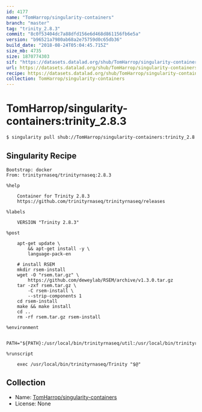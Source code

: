 ```yaml
---
id: 4177
name: "TomHarrop/singularity-containers"
branch: "master"
tag: "trinity_2.8.3"
commit: "8c0f53404dc7a88dfd156e6d468d861156fb6e5a"
version: "b96521a7980ab68a2e75759d0c65db36"
build_date: "2018-08-24T05:04:45.715Z"
size_mb: 4735
size: 1870774303
sif: "https://datasets.datalad.org/shub/TomHarrop/singularity-containers/trinity_2.8.3/2018-08-24-8c0f5340-b96521a7/b96521a7980ab68a2e75759d0c65db36.simg"
url: https://datasets.datalad.org/shub/TomHarrop/singularity-containers/trinity_2.8.3/2018-08-24-8c0f5340-b96521a7/
recipe: https://datasets.datalad.org/shub/TomHarrop/singularity-containers/trinity_2.8.3/2018-08-24-8c0f5340-b96521a7/Singularity
collection: TomHarrop/singularity-containers
---
```


# TomHarrop/singularity-containers:trinity_2.8.3

```bash
$ singularity pull shub://TomHarrop/singularity-containers:trinity_2.8.3
```

## Singularity Recipe

```singularity
Bootstrap: docker
From: trinityrnaseq/trinityrnaseq:2.8.3

%help

    Container for Trinity 2.8.3
    https://github.com/trinityrnaseq/trinityrnaseq/releases

%labels

    VERSION "Trinity 2.8.3"

%post
    
    apt-get update \
        && apt-get install -y \
        language-pack-en

    # install RSEM
    mkdir rsem-install
    wget -O "rsem.tar.gz" \
        https://github.com/deweylab/RSEM/archive/v1.3.0.tar.gz
    tar -zxf rsem.tar.gz \
        -C rsem-install \
        --strip-components 1
    cd rsem-install
    make && make install
    cd ..
    rm -rf rsem.tar.gz rsem-install

%environment

    PATH="${PATH}:/usr/local/bin/trinityrnaseq/util:/usr/local/bin/trinityrnaseq/util/support_scripts:/usr/local/bin/trinityrnaseq/util/misc"

%runscript

    exec /usr/local/bin/trinityrnaseq/Trinity "$@"
```

## Collection

 - Name: [TomHarrop/singularity-containers](https://github.com/TomHarrop/singularity-containers)
 - License: None

